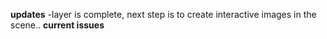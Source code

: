 **updates**
-layer is complete, next step is to create interactive images in the scene..
**current issues**


